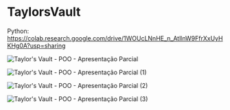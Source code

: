 # TaylorsVault

Python: https://colab.research.google.com/drive/1WOUcLNnHE_n_AtllnW9FfrXxUyHKHg0A?usp=sharing

![Taylor's Vault - POO - Apresentação Parcial](https://github.com/laliahaidara/TaylorsVault/assets/106777823/19186141-1a61-4d0c-9f98-9e8bc322cac4)

![Taylor's Vault - POO - Apresentação Parcial (1)](https://github.com/laliahaidara/TaylorsVault/assets/106777823/5ad8ef74-6feb-446d-8293-621f2d095292)

![Taylor's Vault - POO - Apresentação Parcial (2)](https://github.com/laliahaidara/TaylorsVault/assets/106777823/e1d53214-1333-4bfd-8322-81d3d412763f)

![Taylor's Vault - POO - Apresentação Parcial (3)](https://github.com/laliahaidara/TaylorsVault/assets/106777823/00c1c69f-a517-4a9e-80ab-856b0e9d1455)
